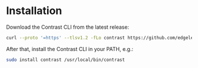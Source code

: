 # Installation

Download the Contrast CLI from the latest release:

```bash
curl --proto '=https' --tlsv1.2 -fLo contrast https://github.com/edgelesssys/contrast/releases/download/v1.1.1/contrast
```

After that, install the Contrast CLI in your PATH, e.g.:

```bash
sudo install contrast /usr/local/bin/contrast
```
